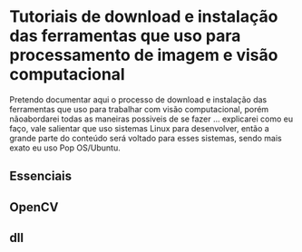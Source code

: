 # Tutoriais de download e instalação das ferramentas que uso para processamento de imagem e visão computacional

Pretendo documentar aqui o processo de download e instalação das ferramentas que uso para trabalhar com visão computacional, porém nãoabordarei todas as maneiras possiveis de se fazer ... explicarei como eu faço, vale salientar que uso sistemas Linux para desenvolver, então a grande parte do conteúdo será voltado para esses sistemas, sendo mais exato eu uso Pop OS/Ubuntu.

## Essenciais

## OpenCV

## dll
